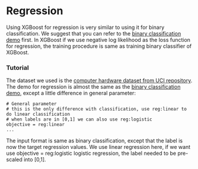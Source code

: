 Regression
====
Using XGBoost for regression is very similar to using it for binary classification. We suggest that you can refer to the [binary classification demo](../binary_classification) first. In XGBoost if we use negative log likelihood as the loss function for regression, the training procedure is same as training binary classifier of XGBoost.

### Tutorial
The dataset we used is the [computer hardware dataset from UCI repository](https://archive.ics.uci.edu/ml/datasets/Computer+Hardware). The demo for regression is almost the same as the [binary classification demo](../binary_classification), except a little difference in general parameter:
```
# General parameter
# this is the only difference with classification, use reg:linear to do linear classification
# when labels are in [0,1] we can also use reg:logistic
objective = reg:linear
...

```

The input format is same as binary classification, except that the label is now the target regression values. We use linear regression here, if we want use objective = reg:logistic logistic regression, the label needed to be pre-scaled into [0,1].
